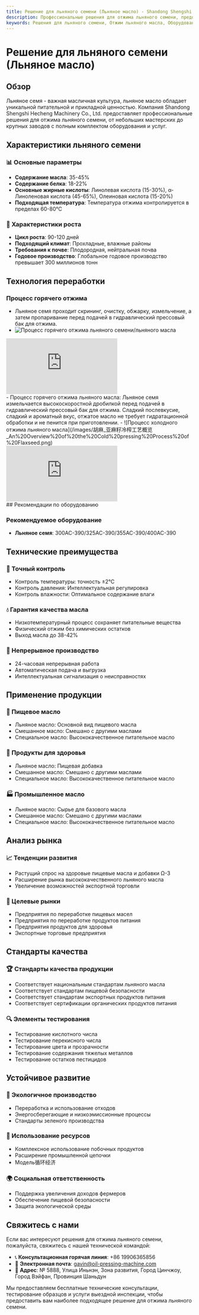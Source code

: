 ```yaml
---
title: Решение для льняного семени (Льняное масло) - Shandong Shengshi Hecheng Machinery Co., Ltd.
description: Профессиональные решения для отжима льняного семени, предоставление оборудования и технических услуг по переработке льняного масла, содержание масла 35-45%, богатое α-линоленовой кислотой, использование процесса холодного отжима для сохранения питательных веществ, удовлетворяющие потребности в здоровом пищевом масле и добавках Ω-3.
keywords: Решения для льняного семени, Отжим льняного масла, Оборудование для переработки льняного семени, Линия производства льняного масла, Процесс холодного отжима льняного семени, Пресс для льняного масла, Экстракция льняного масла, Переработка льняного семени, Оборудование для отжима льняного масла, Льняное масло, Добавки Ω-3, Льняное масло
---
```


# Решение для льняного семени (Льняное масло)

## Обзор

Льняное семя - важная масличная культура, льняное масло обладает уникальной питательной и прикладной ценностью. Компания Shandong Shengshi Hecheng Machinery Co., Ltd. предоставляет профессиональные решения для отжима льняного семени, от небольших мастерских до крупных заводов с полным комплектом оборудования и услуг.

## Характеристики льняного семени

### 📊 Основные параметры
- **Содержание масла**: 35-45%
- **Содержание белка**: 18-22%
- **Основные жирные кислоты**: Линолевая кислота (15-30%), α-Линоленовая кислота (45-65%), Олеиновая кислота (15-20%)
- **Подходящая температура**: Температура отжима контролируется в пределах 60-80℃

### 🌱 Характеристики роста
- **Цикл роста**: 90-120 дней
- **Подходящий климат**: Прохладные, влажные районы
- **Требования к почве**: Плодородная, нейтральная почва
- **Годовое производство**: Глобальное годовое производство превышает 300 миллионов тонн

## Технология переработки

### Процесс горячего отжима
- Льняное семя проходит скрининг, очистку, обжарку, измельчение, а затем пропаривание перед подачей в гидравлический прессовый бак для отжима.
- ![Процесс горячего отжима льняного семени/льняного масла](/images/胡麻_亚麻籽热榨工艺概览_An%20Overview%20of%20the%20Hot%20Pressing%20Process%20of%20Flaxseed.png)
<div class="video-container">
  <iframe src="https://www.youtube.com/embed/qBI23dYcG2I" frameborder="0" allow="accelerometer; autoplay; clipboard-write; encrypted-media; gyroscope; picture-in-picture" allowfullscreen></iframe>
</div>- Процесс горячего отжима льняного масла: Льняное семя измельчается высокоскоростной дробилкой перед подачей в гидравлический прессовый бак для отжима. Сладкий послевкусие, сладкий и ароматный вкус, отжатое масло не требует гидратационной обработки и не пенится при приготовлении.
- ![Процесс холодного отжима льняного масла](/images/胡麻_亚麻籽冷榨工艺概览_An%20Overview%20of%20the%20Cold%20pressing%20Process%20of%20Flaxseed.png)
<div class="video-container">
  <iframe src="https://www.youtube.com/embed/qBI23dYcG2I" frameborder="0" allow="accelerometer; autoplay; clipboard-write; encrypted-media; gyroscope; picture-in-picture" allowfullscreen></iframe>
</div>
## Рекомендации по оборудованию

### Рекомендуемое оборудование
- **Льняное семя**: 300AC-390/325AC-390/355AC-390/400AC-390

## Технические преимущества

### 🎯 Точный контроль
- Контроль температуры: точность ±2℃
- Контроль давления: Интеллектуальная регулировка
- Контроль влажности: Оптимальное содержание влаги

### 💧 Гарантия качества масла
- Низкотемпературный процесс сохраняет питательные вещества
- Физический отжим без химических остатков
- Выход масла до 38-42%

### 🔄 Непрерывное производство
- 24-часовая непрерывная работа
- Автоматическая подача и выгрузка
- Интеллектуальная сигнализация о неисправностях

## Применение продукции

### 🍳 Пищевое масло
- Льняное масло: Основной вид пищевого масла
- Смешанное масло: Смешано с другими маслами
- Специальное масло: Высококачественное питательное масло

### 💊 Продукты для здоровья
- Льняное масло: Пищевая добавка
- Смешанное масло: Смешано с другими маслами
- Специальное масло: Высококачественное питательное масло

### 🏭 Промышленное масло
- Льняное масло: Сырье для базового масла
- Смешанное масло: Смешано с другими маслами
- Специальное масло: Высококачественное питательное масло

## Анализ рынка

### 📈 Тенденции развития
- Растущий спрос на здоровые пищевые масла и добавки Ω-3
- Расширение рынка высококачественного льняного масла
- Увеличение возможностей экспортной торговли

### 🎯 Целевые рынки
- Предприятия по переработке пищевых масел
- Предприятия по переработке продуктов питания
- Предприятия продуктов для здоровья
- Экспортные торговые предприятия

## Стандарты качества

### 🏆 Стандарты качества продукции
- Соответствует национальным стандартам льняного масла
- Соответствует стандартам пищевой безопасности
- Соответствует стандартам экспортных продуктов питания
- Соответствует сертификации органических продуктов питания

### 🔍 Элементы тестирования
- Тестирование кислотного числа
- Тестирование перекисного числа
- Тестирование цвета и прозрачности
- Тестирование содержания тяжелых металлов
- Тестирование остатков пестицидов

## Устойчивое развитие

### 🌱 Экологичное производство
- Переработка и использование отходов
- Энергосберегающие и низкоэмиссионные процессы
- Стандарты зеленого производства

### 🔄 Использование ресурсов
- Комплексное использование побочных продуктов
- Расширение промышленной цепочки
- Модель循环经济

### 🌍 Социальная ответственность
- Поддержка увеличения доходов фермеров
- Обеспечение пищевой безопасности
- Защита экологической среды

## Свяжитесь с нами

Если вас интересуют решения для отжима льняного семени, пожалуйста, свяжитесь с нашей технической командой:

- 📞 **Консультационная горячая линия**: +86 19906365856
- 📧 **Электронная почта**: gavin@oil-pressing-machine.com
- 📍 **Адрес**: № 5888, Улица Иньнэн, Зона развития, Город Цинчжоу, Город Вэйфан, Провинция Шаньдун

Мы предоставляем бесплатные технические консультации, тестирование образцов и услуги выездной инспекции, чтобы предоставить вам наиболее подходящее решение для отжима льняного семени.